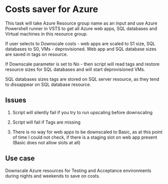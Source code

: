 # Costs saver for Azure

This task will take Azure Resource group name as an input and use Azure Powershell runner in VSTS to get all Azure web apps, SQL databases and Virtual machines in this resource group.

If user selects to Downscale costs - web apps are scaled to S1 size, SQL databases to S0, VMs - deprovisioned. Web app and SQL database sizes are saved in tags on resource.

If Downscale parameter is set to No - then script will read tags and restore resource sizes for SQL databases and will start deprovisioned VMs.

SQL databases sizes tags are stored on SQL server resource, as they tend to dissappear on SQL database resource.

## Issues

1. Script will silently fail if you try to run upscaling before downscaling

1. Script will fail if Tags are missing

1. There is no way for web apps to be downscaled to Basic, as at this point of time I could not check, if there is a staging slot on web app present (Basic does not allow slots at all)

## Use case

Downscale Azure resources for Testing and Acceptance environments during nights and weekends to save on costs.
